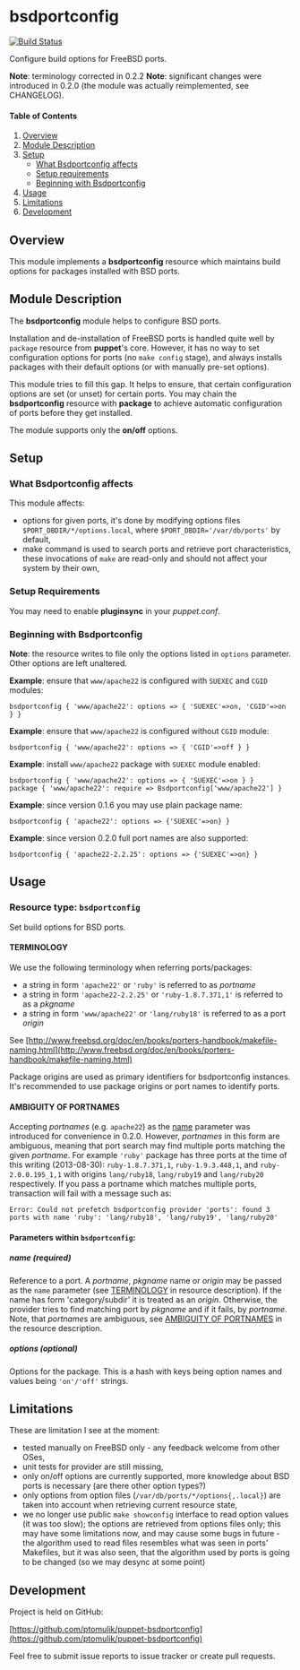 # bsdportconfig

[![Build Status](https://travis-ci.org/ptomulik/puppet-bsdportconfig.png?branch=master)](https://travis-ci.org/ptomulik/puppet-bsdportconfig)

Configure build options for FreeBSD ports.

**Note**: terminology corrected in 0.2.2
**Note**: significant changes were introduced in 0.2.0 (the module was actually
reimplemented, see CHANGELOG).

#### Table of Contents

1. [Overview](#overview)
2. [Module Description](#module-description)
3. [Setup](#setup)
    * [What Bsdportconfig affects](#what-bsdportconfig-affects)
    * [Setup requirements](#setup-requirements)
    * [Beginning with Bsdportconfig](#beginning-with-bsdportconfig)
4. [Usage](#usage)
5. [Limitations](#limitations)
6. [Development](#development)

## Overview

This module implements a **bsdportconfig** resource which maintains build
options for packages installed with BSD ports.

## Module Description

The **bsdportconfig** module helps to configure BSD ports.

Installation and de-installation of FreeBSD ports is handled quite well by
`package` resource from **puppet**'s core. However, it has no way to
set configuration options for ports (no `make config` stage), and always
installs packages with their default options (or with manually pre-set
options).

This module tries to fill this gap. It helps to ensure, that certain
configuration options are set (or unset) for certain ports. You may chain the
**bsdportconfig** resource with **package** to achieve automatic configuration
of ports before they get installed.

The module supports only the **on/off** options.

## Setup

### What Bsdportconfig affects

This module affects:

* options for given ports, it's done by modifying options files
  `$PORT_DBDIR/*/options.local`, where `$PORT_DBDIR='/var/db/ports'` by
  default,
* make command is used to search ports and retrieve port characteristics,
  these invocations of `make`  are read-only and should not affect your system
  by their own,

### Setup Requirements

You may need to enable **pluginsync** in your *puppet.conf*.
	
### Beginning with Bsdportconfig	

**Note**: the resource writes to file only the options listed in `options`
parameter. Other options are left unaltered.

**Example**: ensure that `www/apache22` is configured with `SUEXEC` and `CGID`
modules:

    bsdportconfig { 'www/apache22': options => { 'SUEXEC'=>on, 'CGID'=>on } }

**Example**: ensure that `www/apache22` is configured without `CGID` module:

    bsdportconfig { 'www/apache22': options => { 'CGID'=>off } }

**Example**: install `www/apache22` package with `SUEXEC` module enabled:

    bsdportconfig { 'www/apache22': options => { 'SUEXEC'=>on } }
    package { 'www/apache22': require => Bsdportconfig['www/apache22'] }

**Example**: since version 0.1.6 you may use plain package name:

    bsdportconfig { 'apache22': options => {'SUEXEC'=>on} }

**Example**: since version 0.2.0 full port names are also supported:

    bsdportconfig { 'apache22-2.2.25': options => {'SUEXEC'=>on} }


## Usage

### Resource type: `bsdportconfig`

Set build options for BSD ports.

#### TERMINOLOGY

We use the following terminology when referring ports/packages:

  * a string in form `'apache22'` or `'ruby'` is referred to as *portname* 
  * a string in form `'apache22-2.2.25'` or `'ruby-1.8.7.371,1'` is referred to
    as a *pkgname* 
  * a string in form `'www/apache22'` or `'lang/ruby18'` is referred to as a
    port *origin* 

See [http://www.freebsd.org/doc/en/books/porters-handbook/makefile-naming.html](http://www.freebsd.org/doc/en/books/porters-handbook/makefile-naming.html)

Package origins are used as primary identifiers for bsdportconfig instances.
It's recommended to use package origins or port names to identify ports.

#### AMBIGUITY OF PORTNAMES

Accepting *portnames* (e.g. `apache22`) as the [name](#name-required)
parameter was introduced for convenience in 0.2.0. However, *portnames* in
this form are ambiguous, meaning that port search may find multiple ports 
matching the given *portname*. For example `'ruby'` package has three ports
at the time of this writing  (2013-08-30): `ruby-1.8.7.371,1`,
`ruby-1.9.3.448,1`, and `ruby-2.0.0.195_1,1` with origins `lang/ruby18`,
`lang/ruby19` and `lang/ruby20` respectively. If you pass a portname which
matches multiple ports, transaction will fail with a message such as:

    Error: Could not prefetch bsdportconfig provider 'ports': found 3 ports with name 'ruby': 'lang/ruby18', 'lang/ruby19', 'lang/ruby20'

#### Parameters within `bsdportconfig`:

##### name (required)

Reference to a port. A *portname*, *pkgname* name or *origin* may be passed as
the `name` parameter (see [TERMINOLOGY](#terminology) in resource description).
If the name has form 'category/subdir' it is treated as an *origin*. Otherwise,
the provider tries to find matching port by *pkgname* and if it fails, by
*portname*. Note, that *portname*s are ambiguous, see [AMBIGUITY OF
PORTNAMES](#ambiguity-of-portnames) in the resource description.


##### options (optional)

Options for the package. This is a hash with keys being option names and values
being `'on'/'off'` strings.

## Limitations

These are limitation I see at the moment: 

  * tested manually on FreeBSD only - any feedback welcome from other OSes,
  * unit tests for provider are still missing,
  * only on/off options are currently supported, more knowledge about BSD ports
    is necessary (are there other option types?)
  * only options from option files (`/var/db/ports/*/options{,.local}`) are
    taken into account when retrieving current resource state, 
  * we no longer use public `make showconfig` interface to read option values
    (it was too slow); the options are retrieved from options files only; this
    may have some limitations now, and may cause some bugs in future - the
    algorithm used to read files resembles what was seen in ports' Makefiles,
    but it was also seen, that the algorithm used by ports is going to be
    changed (so we may desync at some point)

## Development

Project is held on GitHub:

[https://github.com/ptomulik/puppet-bsdportconfig](https://github.com/ptomulik/puppet-bsdportconfig)

Feel free to submit issue reports to issue tracker or create pull requests.
